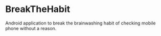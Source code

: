 # BreakTheHabit
Android application to break the brainwashing habit of checking mobile phone without a reason.
